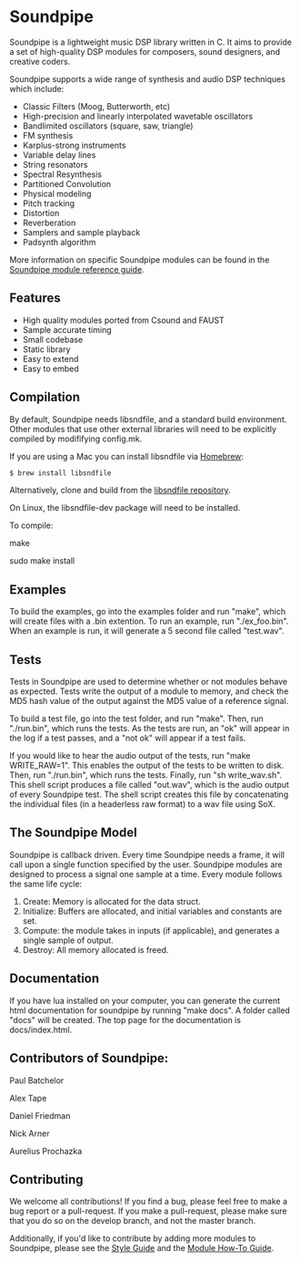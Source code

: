 Soundpipe
=========

Soundpipe is a lightweight music DSP library written in C. It aims to provide
a set of high-quality DSP modules for composers, sound designers,
and creative coders. 

Soundpipe supports a wide range of synthesis and audio DSP 
techniques which include:

- Classic Filters (Moog, Butterworth, etc)
- High-precision and linearly interpolated wavetable oscillators
- Bandlimited oscillators (square, saw, triangle)
- FM synthesis
- Karplus-strong instruments
- Variable delay lines
- String resonators
- Spectral Resynthesis
- Partitioned Convolution
- Physical modeling 
- Pitch tracking
- Distortion
- Reverberation
- Samplers and sample playback
- Padsynth algorithm

More information on specific Soundpipe modules can be found in the
[Soundpipe module reference guide](https://paulbatchelor.github.com/res/soundpipe/docs/).

Features
---------
- High quality modules ported from Csound and FAUST
- Sample accurate timing
- Small codebase
- Static library
- Easy to extend
- Easy to embed


Compilation
-----------

By default, Soundpipe needs libsndfile, and a standard build environment. 
Other modules that use other external libraries will need to be explicitly compiled
by modififying config.mk.

If you are using a Mac you can install libsndfile via
[Homebrew](http://brew.sh/):

```sh
$ brew install libsndfile
```

Alternatively, clone and build from the [libsndfile
repository](https://github.com/erikd/libsndfile/).

On Linux, the libsndfile-dev package will need to be installed.

To compile:

make

sudo make install


Examples 
--------
To build the examples, go into the examples folder and run "make", which will 
create files with a .bin extention. To run an example, run "./ex_foo.bin". When 
an example is run, it will generate a 5 second file called "test.wav". 


Tests
-----

Tests in Soundpipe are used to determine whether or not modules behave as 
expected. Tests write the output of a module to memory, and check the MD5 hash 
value of the output against the MD5 value of a reference signal. 

To build a test file, go into the test folder, and run "make". Then, run 
"./run.bin", which runs the tests. As the tests are run, an "ok" will appear in 
the log if a test passes, and a "not ok" will appear if a test fails. 

If you would like to hear the audio output of the tests, run "make 
WRITE_RAW=1". This enables the output of the tests to be written to disk. Then, 
run "./run.bin", which runs the tests. Finally, run "sh write_wav.sh". This 
shell script produces a file called "out.wav", which is the audio output of 
every Soundpipe test. The shell script creates this file by concatenating the 
individual files (in a headerless raw format) to a wav file using SoX. 

The Soundpipe Model
-------------------

Soundpipe is callback driven. Every time Soundpipe needs a frame, it will
call upon a single function specified by the user. Soundpipe modules are
designed to process a signal one sample at a time.  Every module follows the
same life cycle:

1. Create: Memory is allocated for the data struct.
2. Initialize: Buffers are allocated, and initial variables and constants
are set.
3. Compute: the module takes in inputs (if applicable), and generates a
single sample of output.
4. Destroy: All memory allocated is freed.

Documentation
-------------
If you have lua installed on your computer, you can generate the current html
documentation for soundpipe by running "make docs". A folder called "docs"
will be created. The top page for the documentation is docs/index.html.



Contributors of Soundpipe:
--------------------------
Paul Batchelor

Alex Tape

Daniel Friedman

Nick Arner

Aurelius Prochazka 


Contributing
--------------------------
We welcome all contributions! If you find a bug, please feel free to make a bug 
report or
a pull-request. If you make a pull-request, please make sure that you do so on 
the develop branch, and not the master branch.  

Additionally, if you'd like to contribute by adding more modules to Soundpipe, 
please 
see the [Style Guide](util/style\_guide.md) and the [Module How-To Guide](util/module\_howto.md).
